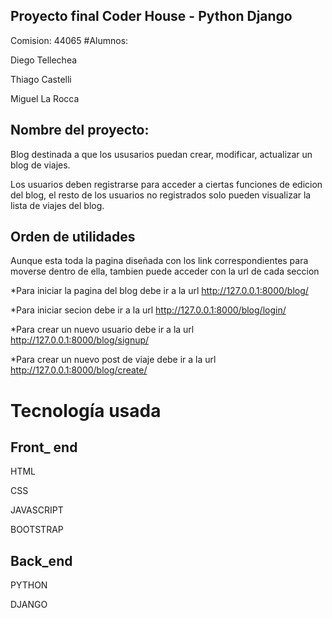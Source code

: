 ## Proyecto final Coder House - Python Django
Comision: 44065
#Alumnos:

Diego Tellechea

Thiago Castelli

Miguel La Rocca

## Nombre del proyecto:

Blog destinada a que los ususarios puedan crear, modificar, actualizar un  blog de viajes.

Los usuarios deben registrarse para acceder a ciertas funciones de edicion del blog, el resto de los usuarios no registrados solo pueden visualizar la lista de viajes del blog.

## Orden de utilidades

Aunque esta toda la pagina diseñada con los link correspondientes para moverse dentro de ella, tambien puede acceder con la url de cada seccion

*Para iniciar la pagina del blog debe ir a la url http://127.0.0.1:8000/blog/ 

*Para iniciar secion debe ir a la url http://127.0.0.1:8000/blog/login/

*Para crear un nuevo usuario debe ir a la url http://127.0.0.1:8000/blog/signup/

*Para crear un nuevo post de viaje debe ir a la url http://127.0.0.1:8000/blog/create/

# Tecnología usada

## Front_ end
HTML

CSS

JAVASCRIPT

BOOTSTRAP

## Back_end

PYTHON

DJANGO

